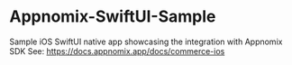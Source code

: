 # Appnomix-SwiftUI-Sample
Sample iOS SwiftUI native app showcasing the integration with Appnomix SDK
See: https://docs.appnomix.app/docs/commerce-ios

